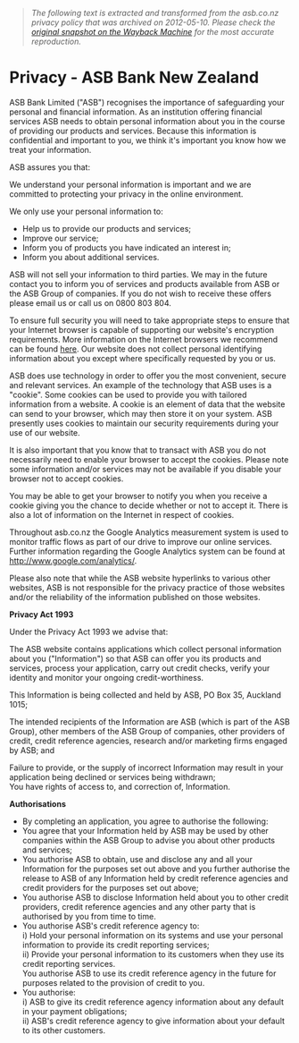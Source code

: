 > *The following text is extracted and transformed from the asb.co.nz privacy policy that was archived on 2012-05-10. Please check the [original snapshot on the Wayback Machine](https://web.archive.org/web/20120510195925id_/https%3A//www.asb.co.nz/story335.aspx) for the most accurate reproduction.*

# Privacy - ASB Bank New Zealand

ASB Bank Limited ("ASB") recognises the importance of safeguarding your personal and financial information. As an institution offering financial services ASB needs to obtain personal information about you in the course of providing our products and services. Because this information is confidential and important to you, we think it's important you know how we treat your information.

ASB assures you that:

We understand your personal information is important and we are committed to protecting your privacy in the online environment.

We only use your personal information to:

  * Help us to provide our products and services;
  * Improve our service; 
  * Inform you of products you have indicated an interest in; 
  * Inform you about additional services. 



ASB will not sell your information to third parties. We may in the future contact you to inform you of services and products available from ASB or the ASB Group of companies. If you do not wish to receive these offers please email us or call us on 0800 803 804.

To ensure full security you will need to take appropriate steps to ensure that your Internet browser is capable of supporting our website's encryption requirements. More information on the Internet browsers we recommend can be found [here](https://www.asb.co.nz/Personal/Banking-with-ASB/Internet-banking/Question-and-Answers#registration). Our website does not collect personal identifying information about you except where specifically requested by you or us. 

ASB does use technology in order to offer you the most convenient, secure and relevant services. An example of the technology that ASB uses is a "cookie". Some cookies can be used to provide you with tailored information from a website. A cookie is an element of data that the website can send to your browser, which may then store it on your system. ASB presently uses cookies to maintain our security requirements during your use of our website.

It is also important that you know that to transact with ASB you do not necessarily need to enable your browser to accept the cookies. Please note some information and/or services may not be available if you disable your browser not to accept cookies. 

You may be able to get your browser to notify you when you receive a cookie giving you the chance to decide whether or not to accept it. There is also a lot of information on the Internet in respect of cookies. 

Throughout asb.co.nz the Google Analytics measurement system is used to monitor traffic flows as part of our drive to improve our online services. Further information regarding the Google Analytics system can be found at <http://www.google.com/analytics/>.

Please also note that while the ASB website hyperlinks to various other websites, ASB is not responsible for the privacy practice of those websites and/or the reliability of the information published on those websites. 

**Privacy Act 1993**

Under the Privacy Act 1993 we advise that: 

The ASB website contains applications which collect personal information about you ("Information") so that ASB can offer you its products and services, process your application, carry out credit checks, verify your identity and monitor your ongoing credit-worthiness. 

This Information is being collected and held by ASB, PO Box 35, Auckland 1015; 

The intended recipients of the Information are ASB (which is part of the ASB Group), other members of the ASB Group of companies, other providers of credit, credit reference agencies, research and/or marketing firms engaged by ASB; and

Failure to provide, or the supply of incorrect Information may result in your application being declined or services being withdrawn;   
You have rights of access to, and correction of, Information.

 **Authorisations**

  * By completing an application, you agree to authorise the following:
  * You agree that your Information held by ASB may be used by other companies within the ASB Group to advise you about other products and services;
  * You authorise ASB to obtain, use and disclose any and all your Information for the purposes set out above and you further authorise the release to ASB of any Information held by credit reference agencies and credit providers for the purposes set out above;
  * You authorise ASB to disclose Information held about you to other credit providers, credit reference agencies and any other party that is authorised by you from time to time.
  * You authorise ASB's credit reference agency to:  
i) Hold your personal information on its systems and use your personal information to provide its credit reporting services;  
ii) Provide your personal information to its customers when they use its credit reporting services.   
You authorise ASB to use its credit reference agency in the future for purposes related to the provision of credit to you.
  * You authorise:  
i) ASB to give its credit reference agency information about any default in your payment obligations;  
ii) ASB's credit reference agency to give information about your default to its other customers.


